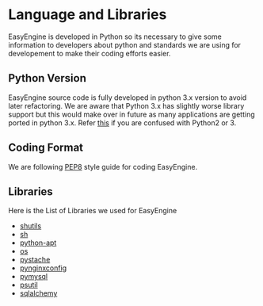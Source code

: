 # Language and Libraries
EasyEngine is developed in Python so its necessary to give some information to developers about python
and standards we are using for developement to make their coding efforts easier.

## Python Version

EasyEngine source code is fully developed in python 3.x version to avoid later refactoring.
We are aware that Python 3.x has slightly worse library support but this would make over in future as
many applications are getting ported in python 3.x.
Refer [this](https://wiki.python.org/moin/Python2orPython3) if you are confused with Python2 or 3.

## Coding Format

We are following [PEP8](https://www.python.org/dev/peps/pep-0008/) style guide for coding EasyEngine.

## Libraries

Here is the List of Libraries we used for EasyEngine

- [shutils](https://docs.python.org/3.4/library/shutil.html)
- [sh](http://amoffat.github.io/sh/)
- [python-apt](http://apt.alioth.debian.org/python-apt-doc/library/index.html)
- [os]()
- [pystache](defunkt.github.com/pystache)
- [pynginxconfig](https://code.google.com/p/pynginxconfig/wiki/Documentation)
- [pymysql](https://pypi.python.org/pypi/PyMySQL)
- [psutil](https://pythonhosted.org/psutil/)
- [sqlalchemy](http://www.sqlalchemy.org/)
